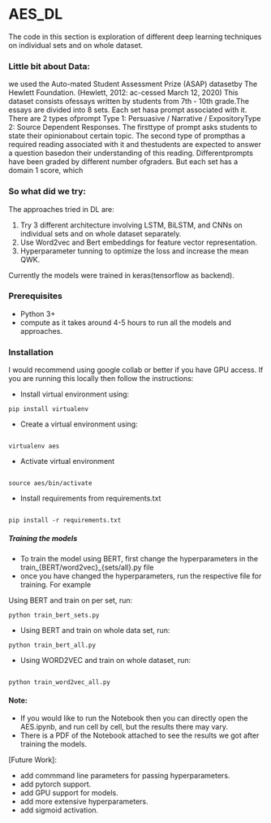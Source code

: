 # AES_DL
The code in this section is exploration of different deep learning techniques on individual sets and on whole dataset.

### Little bit about Data:

we used the Auto-mated Student Assessment Prize (ASAP) datasetby The Hewlett Foundation.  (Hewlett, 2012:  ac-cessed March 12, 2020) 
This dataset consists ofessays written by students from 7th - 10th grade.The essays are divided into 8 sets.  Each set hasa prompt associated with it.  There are 2 types ofprompt Type 1: Persuasive / Narrative / ExpositoryType 2:  Source Dependent Responses.  The firsttype of prompt asks students to state their opinionabout certain topic.  The second type of prompthas a required reading associated with it and thestudents are expected to answer a question basedon their understanding of this reading.  Differentprompts have been graded by different number ofgraders. But each set has a domain 1 score, which
 
 
### So what did we try:
 
The approaches tried in DL are:
1. Try 3 different architecture involving LSTM, BiLSTM, and CNNs on individual sets and on whole 
dataset separately. 
2. Use Word2vec and Bert embeddings for feature vector representation.
3. Hyperparameter tunning to optimize the loss and increase the mean QWK.
 
Currently the models were trained in keras(tensorflow as backend).


### Prerequisites

* Python 3+
* compute as it takes around 4-5 hours to run all the models and approaches.


### Installation

I would recommend using google collab or better if you have GPU access. If you are running this locally then
follow the instructions:

* Install virtual environment using:

```shell script
pip install virtualenv
```

* Create a virtual environment using:

```shell script

virtualenv aes

```

* Activate virtual environment

```shell script

source aes/bin/activate

```

* Install requirements from requirements.txt

```shell script

pip install -r requirements.txt

```

#####  Training the models

* To train the model using BERT, first change the hyperparameters in the train_{BERT/word2vec}_{sets/all}.py file
* once you have changed the hyperparameters, run the respective file for training. For example

Using BERT and train on per set, run:

```shell script
python train_bert_sets.py
```  

*  Using BERT and train on whole data set, run:

```shell script
python train_bert_all.py
```  



*  Using WORD2VEC and train on whole dataset, run:

```shell script

python train_word2vec_all.py

```  


#### Note:

* If you would like to run the Notebook then you can directly open the AES.ipynb, and run cell by cell,
but the results there may vary.
* There is a PDF of the Notebook attached to see the results we got after training the models.


[Future Work]:

* add commmand line parameters for passing hyperparameters.
* add pytorch support.
* add GPU support for models.
* add more extensive hyperparameters.
* add sigmoid activation.